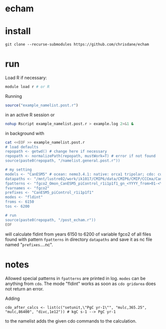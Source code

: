 # echam

# install

```
git clone --recurse-submodules https://github.com/chrisdane/echam
```

# run

Load R if necessary:
```bash
module load r # or R
```
Running 
```R
source("example_namelist.post.r")
```
in an active R session or
```bash
nohup Rscript example_namelist.post.r > example.log 2>&1 &
```
in background with
```bash
cat <<EOF >> example_namelist.post.r
# load defaults
repopath <- getwd() # change here if necessary
repopath <- normalizePath(repopath, mustWork=T) # error if not found
source(paste0(repopath, "/namelist.general.post.r"))

# my setting
models <- "CanESM5" # ocean: nemo3.4.1: native: orca1 tripolar; cdo: curvilinear; fldint ok
datapaths <- "/mnt/lustre02/work/ik1017/CMIP6/data/CMIP6/CMIP/CCCma/CanESM5/piControl/r1i1p1f1/Omon/fgco2/gn/v20190429"
fpatterns <- "fgco2_Omon_CanESM5_piControl_r1i1p1f1_gn_<YYYY_from>01-<YYYY_to>12.nc"
fvarnames <- "fgco2"
prefixes <- "CanESM5_piControl_r1i1p1f1"
modes <- "fldint"
froms <- 6150
tos <- 6200

# run
source(paste0(repopath, "/post_echam.r"))
EOF
```
will calculate fldint from years 6150 to 6200 of variable fgco2 of all files found with pattern `fpatterns` in directory `datapaths` and save it as nc file named "`prefixes`....nc".

# notes

Allowed special patterns in `fpatterns` are printed in log. `modes` can be anything from `cdo`. The mode "fldint" works as soon as `cdo gridarea` does not return an error.

Adding 
```
cdo_after_calcs <- list(c("setunit,\"PgC yr-1\"", "mulc,365.25", "mulc,86400", "divc,1e12")) # kgC s-1 --> PgC yr-1
```
to the namelist adds the given cdo commands to the calculation.

